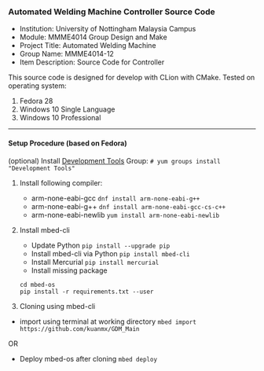 ### Automated Welding Machine Controller Source Code

* Institution: University of Nottingham Malaysia Campus 
* Module: MMME4014 Group Design and Make 
* Project Title: Automated Welding Machine 
* Group Name: MMME4014-12 
* Item Description: Source Code for Controller

This source code is designed for develop with CLion with CMake. Tested on operating system: 
1. Fedora 28
2. Windows 10 Single Language
2. Windows 10 Professional

---
#### Setup Procedure (based on Fedora)
(optional) Install [Development Tools](https://www.2daygeek.com/install-development-tools-on-ubuntu-debian-arch-linux-mint-fedora-centos-rhel-opensuse/#)
                Group: `# yum groups install "Development Tools"`

1. Install following compiler: 
   * arm-none-eabi-gcc  `dnf install arm-none-eabi-g++`
   * arm-none-eabi-g++  `dnf install arm-none-eabi-gcc-cs-c++`
   * arm-none-eabi-newlib `yum install arm-none-eabi-newlib`
   
2. Install mbed-cli
   * Update Python  `pip install --upgrade pip`
   * Install mbed-cli via Python `pip install mbed-cli`
   * Install Mercurial `pip install mercurial`
   * Install missing package
   ```
   cd mbed-os
   pip install -r requirements.txt --user
   ```  
   
3. Cloning using mbed-cli
  * import using terminal at working directory `mbed import https://github.com/kuanmx/GDM_Main`
  
  OR
  * Deploy mbed-os after cloning `mbed deploy`
